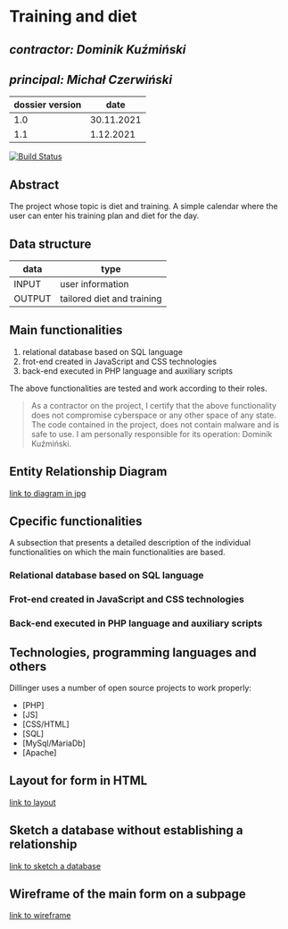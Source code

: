 # Training and diet

## _contractor: Dominik Kuźmiński_
## _principal: Michał Czerwiński_

| dossier version | date |
| ------ | ------ |
| 1.0 | 30.11.2021 |
| 1.1 | 1.12.2021 |

[![Build Status](https://travis-ci.org/joemccann/dillinger.svg?branch=master)](https://travis-ci.org/joemccann/dillinger)

## Abstract 

The project whose topic is diet and training. A simple calendar where the user can enter his training plan and diet for the day.

## Data structure

| data | type |
| ------ | ------ |
| INPUT | user information |
| OUTPUT | tailored diet and training |

## Main functionalities

1. relational database based on SQL language
1. frot-end created in JavaScript and CSS technologies
1. back-end executed in PHP language and auxiliary scripts

The above functionalities are tested and work according to their roles.

> As a contractor on the project, I certify that the above functionality 
> does not compromise cyberspace or any other space of any state. 
> The code contained in the project, does not contain malware and is safe to use. 
> I am personally responsible for its operation: Dominik Kuźmiński.

## Entity Relationship Diagram

[link to diagram in jpg][erd]

## Cpecific functionalities

A subsection that presents a detailed description of the individual functionalities on which the main functionalities are based.

### Relational database based on SQL language

### Frot-end created in JavaScript and CSS technologies

### Back-end executed in PHP language and auxiliary scripts

## Technologies, programming languages and others

Dillinger uses a number of open source projects to work properly:

- [PHP]
- [JS]
- [CSS/HTML]
- [SQL]
- [MySql/MariaDb]
- [Apache]

## Layout for form in HTML

[link to layout][form]

## Sketch a database without establishing a relationship

[link to sketch a database][db]

## Wireframe of the main form on a subpage

[link to wireframe][wireframe]

[erd]: <https://github.com/Michal3456/example_project/blob/main/sprites/Untitled%20Diagram.jpg>
[form]: <https://github.com/Michal3456/4cti/blob/main/9/sprites/layout.PNG>
[db]: <https://github.com/Michal3456/4cti/blob/main/9/sprites/diagram.JPG>
[wireframe]: <https://github.com/Michal3456/4cti/blob/main/9/sprites/wireframe.PNG>
